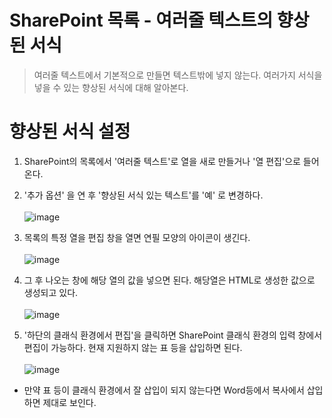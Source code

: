 # SharePoint 목록 - 여러줄 텍스트의 향상된 서식
> 여러줄 텍스트에서 기본적으로 만들면 텍스트밖에 넣지 않는다. 여러가지 서식을 넣을 수 있는 향상된 서식에 대해 알아본다.


# 향상된 서식 설정

1. SharePoint의 목록에서 '여러줄 텍스트'로 열을 새로 만들거나 '열 편집'으로 들어온다.

2. '추가 옵션' 을 연 후 '향상된 서식 있는 텍스트'를 '예' 로 변경하다.<br><br>![image](https://user-images.githubusercontent.com/39551265/165476867-6290f76b-84c3-4ac8-a97e-4e3970295387.png)<br>

3. 목록의 특정 열을 편집 창을 열면 연필 모양의 아이콘이 생긴다.<br><br>![image](https://user-images.githubusercontent.com/39551265/165478719-13b62005-c72f-4e1c-9260-93ed0b71cec3.png)<br>

4. 그 후 나오는 창에 해당 열의 값을 넣으면 된다. 해당열은 HTML로 생성한 값으로 생성되고 있다.<br><br>![image](https://user-images.githubusercontent.com/39551265/165481988-4119b8c2-e63e-4b0f-bd98-95556876c389.png)<br>

5. '하단의 클래식 환경에서 편집'을 클릭하면 SharePoint 클래식 환경의 입력 창에서 편집이 가능하다. 현재 지원하지 않는 표 등을 삽입하면 된다.<br><br>![image](https://user-images.githubusercontent.com/39551265/165480590-67c45632-0163-4bfd-906a-ba8c29d3eddc.png)<br>

* 만약 표 등이 클래식 환경에서 잘 삽입이 되지 않는다면 Word등에서 복사에서 삽입하면 제대로 보인다.